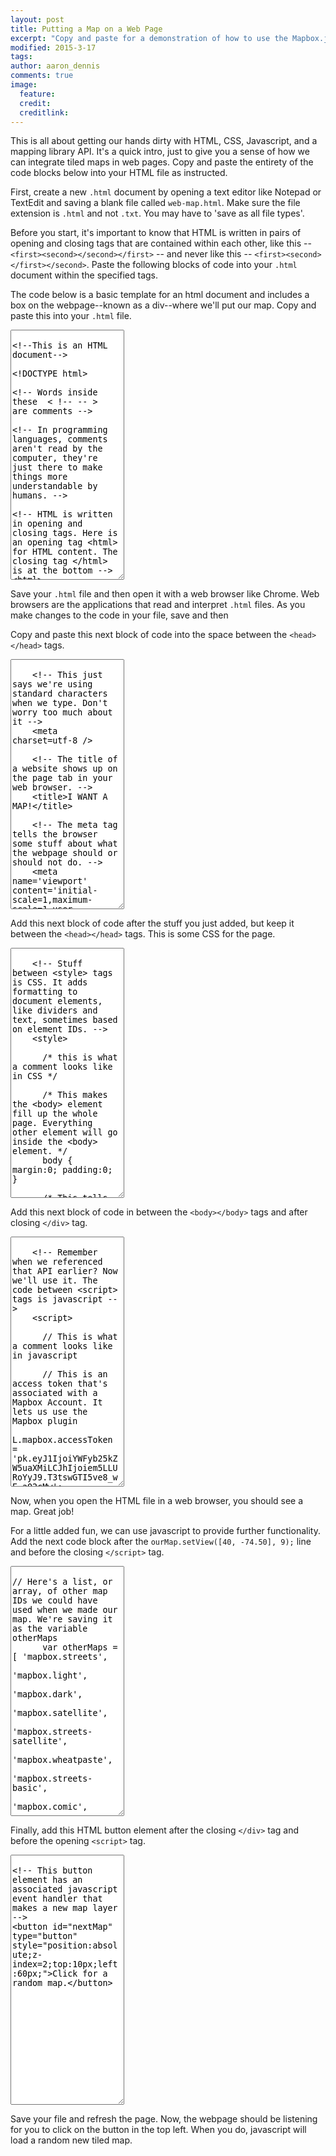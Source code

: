 ```yaml
---
layout: post
title: Putting a Map on a Web Page
excerpt: "Copy and paste for a demonstration of how to use the Mapbox.js API"
modified: 2015-3-17
tags: 
author: aaron_dennis
comments: true
image:
  feature: 
  credit: 
  creditlink: 
---
```


This is all about getting our hands dirty with HTML, CSS, Javascript, and a mapping library API. It's a quick intro, just to give you a sense of how we can integrate tiled maps in web pages. Copy and paste the entirety of the code blocks below into your HTML file as instructed.

First, create a new `.html` document by opening a text editor like Notepad or TextEdit and saving a blank file called `web-map.html`. Make sure the file extension is `.html` and not `.txt`. You may have to 'save as all file types'.

Before you start, it's important to know that HTML is written in pairs of opening and closing tags that are contained within each other, like this -- `<first><second></second></first>` -- and never like this -- `<first><second></first></second>`. Paste the following blocks of code into your `.html` document within the specified tags.

The code below is a basic template for an html document and includes a box on the webpage--known as a div--where we'll put our map. Copy and paste this into your `.html` file.

<textarea style="height:400px;font-family:monospace;">

<!--This is an HTML document-->

<!DOCTYPE html>

<!-- Words inside these  < !-- -- >  are comments -->

<!-- In programming languages, comments aren't read by the computer, they're just there to make things more understandable by humans. -->

<!-- HTML is written in opening and closing tags. Here is an opening tag <html> for HTML content. The closing tag </html> is at the bottom -->
<html>

  <!-- This next section is the "head" of document. It doesn't show up on the page but it contains some very important stuff. Notice the opening tag <head> and the closing tag </head> later on. -->
  <head>

  
  
  <!-- Here we close out the <head> tag from further up in the HTML document -->
  </head>

  <!-- Stuff inside the <body> tags is content you're going to see visually on the webpage -->
  <body>

    <!-- A <div> tag is like a box on the page. It divides the page into sections. This div is given the ID of "map" and it's where we're going to put the map.  -->
    <div id='map'></div>



  </body>

</html>

</textarea>

Save your `.html` file and then open it with a web browser like Chrome. Web browsers are the applications that read and interpret `.html` files. As you make changes to the code in your file, save and then 

Copy and paste this next block of code into the space between the `<head></head>` tags.

<textarea style="height:400px;font-family:monospace;">

    <!-- This just says we're using standard characters when we type. Don't worry too much about it -->
    <meta charset=utf-8 />

    <!-- The title of a website shows up on the page tab in your web browser. -->
    <title>I WANT A MAP!</title>
    
    <!-- The meta tag tells the browser some stuff about what the webpage should or should not do. -->
    <meta name='viewport' content='initial-scale=1,maximum-scale=1,user-scalable=no' />

    <!-- This is where the API comes in. Here, we're referencing the Mapbox.js API, which is a plugin/add-on for Leaflet. The script tag references prewritten javascript code (the API) and defines functions and methods for us to use which helps us do things that would otherwise be thousands of times more complicated like make a tiled map.  -->
    <!-- script tags always mean there's javascript between them or in a source (src) file -->
    <script src='https://api.tiles.mapbox.com/mapbox.js/v2.1.5/mapbox.js'></script>

    <!-- the Mapbox.js API also comes with a CSS stylesheet to format things like zoom controls -->
    <link href='https://api.tiles.mapbox.com/mapbox.js/v2.1.5/mapbox.css' rel='stylesheet' />

</textarea>

Add this next block of code after the stuff you just added, but keep it between the `<head></head>` tags. This is some CSS for the page.


<textarea style="height:400px;font-family:monospace;">
   
    <!-- Stuff between <style> tags is CSS. It adds formatting to document elements, like dividers and text, sometimes based on element IDs. -->
    <style>
  
      /* this is what a comment looks like in CSS */
      
      /* This makes the <body> element fill up the whole page. Everything other element will go inside the <body> element. */
      body { margin:0; padding:0; } 
  
      /* This tells the <div> we ID'd as #map to be in a positon that's not relative to anything else, 0 pixels from the top of its container, 0 pixels from the bottom, and 100% of the containers width. Basically, it's always going to be as large as your browser window */
      #map { position:absolute; top:0; bottom:0; width:100%; }

    </style>

</textarea>

Add this next block of code in between the `<body></body>` tags and after closing `</div>` tag.

<textarea style="height:400px;font-family:monospace;">

    <!-- Remember when we referenced that API earlier? Now we'll use it. The code between <script> tags is javascript -->
    <script>

      // This is what a comment looks like in javascript
      
      // This is an access token that's associated with a Mapbox Account. It lets us use the Mapbox plugin
      L.mapbox.accessToken = 'pk.eyJ1IjoiYWFyb25kZW5uaXMiLCJhIjoiem5LLURoYyJ9.T3tswGTI5ve8_wE-a02cMw';

      // Here, the code is telling the browser to make a map in the element with the ID 'map', use the map tiles from the Mapbox tile API associated with the Map ID 'examples.map-i86nkdio' and store it as the variable ourMap so we can reference it later.
      var ourMap = L.mapbox.map('map', 'examples.map-i86nkdio');
      
      // In this line of code, we're using a `method` on ourMap to change the view to a pair of lat/long coordinates and a specific zoom level
      ourMap.setView([40, -74.50], 9);

    </script>

</textarea>

Now, when you open the HTML file in a web browser, you should see a map. Great job!

For a little added fun, we can use javascript to provide further functionality. Add the next code block after the `ourMap.setView([40, -74.50], 9);` line and before the closing `</script>` tag.

<textarea style="height:400px;font-family:monospace;">

// Here's a list, or array, of other map IDs we could have used when we made our map. We're saving it as the variable otherMaps
      var otherMaps = [ 'mapbox.streets',
                        'mapbox.light',
                        'mapbox.dark',
                        'mapbox.satellite',
                        'mapbox.streets-satellite',
                        'mapbox.wheatpaste',
                        'mapbox.streets-basic',
                        'mapbox.comic',
                        'mapbox.outdoors',
                        'mapbox.run-bike-hike',
                        'mapbox.pencil',
                        'mapbox.pirates',
                        'mapbox.emerald',
                        'mapbox.high-contrast',
                        'examples.map-i86nkdio' ];
      
      // Each of the items in the otherMaps list has an index. For example, otherMaps[0] is equal to 'mapbox.streets' because it is in the first, or 0 position, in the array.
      
      // Let's make an "event listener" with javascript so that each time someone clicks on the button with the ID 'nextMap', we load in a random set of map tiles.
      document.getElementById('nextMap').onclick = newMap;
      
      //The even listener above says "on the click of the 'newMap' button, call the function newMap. We define that function below
      function newMap(){ // Defining a new function that will run a block of code
        ourMap.eachLayer(function(layer) { ourMap.removeLayer(layer); }); // Remove any existing tile layers
        var mapIndex = Math.floor(Math.random() * 15); // This gives a random number between 0 and 14
        var layer = L.mapbox.tileLayer(otherMaps[mapIndex]); // Pick out our new tile map layer from the otherMaps options
        layer.addTo(ourMap); // Add the new map layer
      };
</textarea>

Finally, add this HTML button element after the closing `</div>` tag and before the opening `<script>` tag.

<textarea style="height:400px;font-family:monospace;">

<!-- This button element has an associated javascript event handler that makes a new map layer -->
<button id="nextMap" type="button" style="position:absolute;z-index=2;top:10px;left:60px;">Click for a random map.</button>

</textarea>

Save your file and refresh the page. Now, the webpage should be listening for you to click on the button in the top left. When you do, javascript will load a random new tiled map.